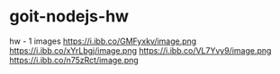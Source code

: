 # goit-nodejs-hw

hw - 1 images
https://i.ibb.co/GMFyxkv/image.png
https://i.ibb.co/xYrLbgj/image.png
https://i.ibb.co/VL7Yvy9/image.png
https://i.ibb.co/n75zRct/image.png
